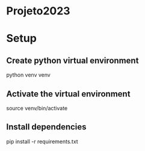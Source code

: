 # Projeto2023

# Setup
## Create python virtual environment
python venv venv

## Activate the virtual environment
source venv/bin/activate

## Install dependencies
pip install -r requirements.txt
